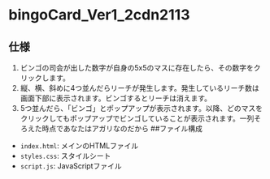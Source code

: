 # bingoCard_Ver1_2cdn2113
## 仕様
1. ビンゴの司会が出した数字が自身の5x5のマスに存在したら、その数字をクリックします。
2. 縦、横、斜めに4つ並んだらリーチが発生します。発生しているリーチ数は画面下部に表示されます。ビンゴするとリーチは消えます。
3. 5つ並んだら、「ビンゴ」とポップアップが表示されます。以降、どのマスをクリックしてもポップアップでビンゴしていることが表示されます。一列そろえた時点であなたはアガリなのだから
##ファイル構成
- `index.html`: メインのHTMLファイル
- `styles.css`: スタイルシート
- `script.js`: JavaScriptファイル
